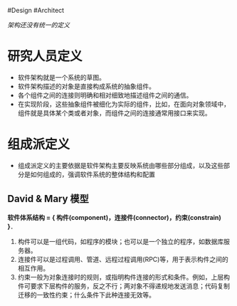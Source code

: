 #Design #Architect

*架构还没有统一的定义*

# 研究人员定义
- 软件架构就是一个系统的草图。
- 软件架构描述的对象是直接构成系统的抽象组件。
- 各个组件之间的连接则明确和相对细致地描述组件之间的通信。
- 在实现阶段，这些抽象组件被细化为实际的组件，比如，在面向对象领域中，组件就是具体某个类或者对象，而组件之间的连接通常用接口来实现。


# 组成派定义
- 组成派定义的主要依据是软件架构主要反映系统由哪些部分组成，以及这些部分是如何组成的，强调软件系统的整体结构和配置

## David & Mary 模型
**软件体系结构 = { 构件(component)，连接件(connector)，约束(constrain) }**．

1. 构件可以是一组代码，如程序的模块；也可以是一个独立的程序，如数据库服务器。
2. 连接件可以是过程调用、管道、远程过程调用(RPC)等，用于表示构件之间的相互作用。
3. 约束一般为对象连接时的规则，或指明构件连接的形式和条件。例如，上层构件可要求下层构件的服务，反之不行；两对象不得递规地发送消息；代码复制迁移的一致性约束；什么条件下此种连接无效等。